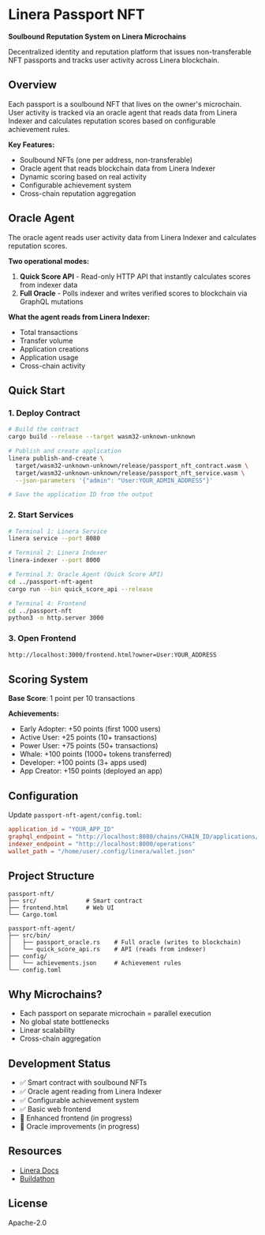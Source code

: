 # Linera Passport NFT

**Soulbound Reputation System on Linera Microchains**

Decentralized identity and reputation platform that issues non-transferable NFT passports and tracks user activity across Linera blockchain.

## Overview

Each passport is a soulbound NFT that lives on the owner's microchain. User activity is tracked via an oracle agent that reads data from Linera Indexer and calculates reputation scores based on configurable achievement rules.

**Key Features:**
- Soulbound NFTs (one per address, non-transferable)
- Oracle agent that reads blockchain data from Linera Indexer
- Dynamic scoring based on real activity
- Configurable achievement system
- Cross-chain reputation aggregation

## Oracle Agent

The oracle agent reads user activity data from Linera Indexer and calculates reputation scores.

**Two operational modes:**

1. **Quick Score API** - Read-only HTTP API that instantly calculates scores from indexer data
2. **Full Oracle** - Polls indexer and writes verified scores to blockchain via GraphQL mutations

**What the agent reads from Linera Indexer:**
- Total transactions
- Transfer volume
- Application creations
- Application usage
- Cross-chain activity

## Quick Start

### 1. Deploy Contract

```bash
# Build the contract
cargo build --release --target wasm32-unknown-unknown

# Publish and create application
linera publish-and-create \
  target/wasm32-unknown-unknown/release/passport_nft_contract.wasm \
  target/wasm32-unknown-unknown/release/passport_nft_service.wasm \
  --json-parameters '{"admin": "User:YOUR_ADMIN_ADDRESS"}'

# Save the application ID from the output
```

### 2. Start Services

```bash
# Terminal 1: Linera Service
linera service --port 8080

# Terminal 2: Linera Indexer
linera-indexer --port 8000

# Terminal 3: Oracle Agent (Quick Score API)
cd ../passport-nft-agent
cargo run --bin quick_score_api --release

# Terminal 4: Frontend
cd ../passport-nft
python3 -m http.server 3000
```

### 3. Open Frontend

```bash
http://localhost:3000/frontend.html?owner=User:YOUR_ADDRESS
```

## Scoring System

**Base Score**: 1 point per 10 transactions

**Achievements:**
- Early Adopter: +50 points (first 1000 users)
- Active User: +25 points (10+ transactions)
- Power User: +75 points (50+ transactions)
- Whale: +100 points (1000+ tokens transferred)
- Developer: +100 points (3+ apps used)
- App Creator: +150 points (deployed an app)

## Configuration

Update `passport-nft-agent/config.toml`:

```toml
application_id = "YOUR_APP_ID"
graphql_endpoint = "http://localhost:8080/chains/CHAIN_ID/applications/APP_ID"
indexer_endpoint = "http://localhost:8000/operations"
wallet_path = "/home/user/.config/linera/wallet.json"
```

## Project Structure

```
passport-nft/
├── src/              # Smart contract
├── frontend.html     # Web UI
└── Cargo.toml

passport-nft-agent/
├── src/bin/
│   ├── passport_oracle.rs    # Full oracle (writes to blockchain)
│   └── quick_score_api.rs    # API (reads from indexer)
├── config/
│   └── achievements.json     # Achievement rules
└── config.toml
```

## Why Microchains?

- Each passport on separate microchain = parallel execution
- No global state bottlenecks
- Linear scalability
- Cross-chain aggregation

## Development Status

- ✅ Smart contract with soulbound NFTs
- ✅ Oracle agent reading from Linera Indexer
- ✅ Configurable achievement system
- ✅ Basic web frontend
- 🚧 Enhanced frontend (in progress)
- 🚧 Oracle improvements (in progress)

## Resources

- [Linera Docs](https://docs.linera.io)
- [Buildathon](https://linera.io/buildathon)

## License

Apache-2.0